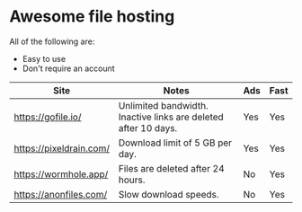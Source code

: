 # Awesome file hosting

All of the following are: 
- Easy to use
- Don't require an account 

| Site                    | Notes                                                          | Ads | Fast |
|-------------------------|----------------------------------------------------------------|-----|------|
| https://gofile.io/      | Unlimited bandwidth. Inactive links are deleted after 10 days. | Yes |  Yes |
| https://pixeldrain.com/ | Download limit of 5 GB per day.                                | Yes |  Yes |
| https://wormhole.app/   | Files are deleted after 24 hours.                              | No  |  Yes |
| https://anonfiles.com/  | Slow download speeds.                                          | No  |  Yes |
